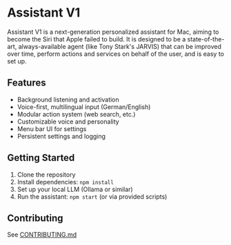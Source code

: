 # Assistant V1

Assistant V1 is a next-generation personalized assistant for Mac, aiming to become the Siri that Apple failed to build. It is designed to be a state-of-the-art, always-available agent (like Tony Stark's JARVIS) that can be improved over time, perform actions and services on behalf of the user, and is easy to set up.

## Features
- Background listening and activation
- Voice-first, multilingual input (German/English)
- Modular action system (web search, etc.)
- Customizable voice and personality
- Menu bar UI for settings
- Persistent settings and logging

## Getting Started
1. Clone the repository
2. Install dependencies: `npm install`
3. Set up your local LLM (Ollama or similar)
4. Run the assistant: `npm start` (or via provided scripts)

## Contributing
See [CONTRIBUTING.md](CONTRIBUTING.md)
